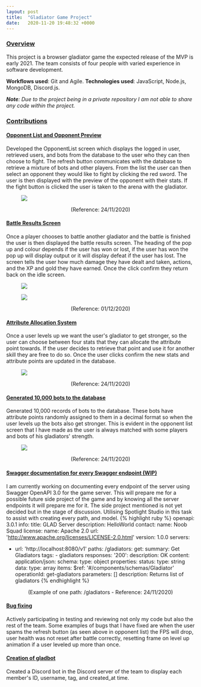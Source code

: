 ```yaml
---
layout: post
title:  "Gladiator Game Project"
date:   2020-11-20 19:48:32 +0000
---
```

### <u>Overview</u>
This project is a browser gladiator game the expected release of the MVP is early 2021. The team consists of four people
with varied experience in software development.

**Workflows used**: Git and Agile. **Technologies used**: JavaScript, Node.js, MongoDB, Discord.js.

***Note**: Due to the project being in a private repository I am not able to share any code within the project.*

### <u>Contributions</u>

#### <u>Opponent List and Opponent Preview</u>
Developed the OpponentList screen which displays the logged in user, retrieved users, and bots from the database to the user who they can
then choose to fight. The refresh button communicates with the database to retrieve a mixture of bots and other players.
From the list the user can then select an opponent they would like to fight by clicking the red sword. The user is then
displayed with the preview of the opponent with their stats. If the fight button is clicked the user is taken to the
arena with the gladiator.
<figure>
    <IMG SRC="{{ site.baseurl }}/assets/OpponentList.gif">
</figure>
<div align="center">(Reference: 24/11/2020)</div>

#### <u>Battle Results Screen</u>
Once a player chooses to battle another gladiator and the battle is finished the user is then displayed the battle results
screen. The heading of the pop up and colour depends if the user has won or lost, if the user has won the pop up will 
display output or it will display defeat if the user has lost. The screen tells the user how much damage they have dealt
and taken, actions, and the XP and gold they have earned. Once the click confirm they return back on the idle screen. 
<figure>
    <IMG SRC="{{ site.baseurl }}/assets/BattleResults.gif">
</figure>
<figure>
    <IMG SRC="{{ site.baseurl }}/assets/DefeatResults.gif">
</figure>
<div align="center">(Reference: 01/12/2020)</div>

#### <u>Attribute Allocation System</u>
Once a user levels up we want the user's gladiator to get stronger, so the user can choose between four stats that
they can allocate the attribute point towards. If the user decides to retrieve that point and use it for another skill
they are free to do so. Once the user clicks confirm the new stats and attribute points are updated in the database.
<figure>
    <IMG SRC="{{ site.baseurl }}/assets/AttributePoints.gif">
</figure>
<div align="center">(Reference: 24/11/2020)</div>

#### <u>Generated 10,000 bots to the database</u>
Generated 10,000 records of bots to the database. These bots have attribute points randomly assigned to them in a
decimal format so when the user levels up the bots also get stronger. This is evident in the opponent list screen
that I have made as the user is always matched with some players and bots of his gladiators' strength.
<figure>
    <IMG SRC="{{ site.baseurl }}/assets/bots.png">
</figure>
<div align="center">(Reference: 24/11/2020)</div>

#### <u>Swagger documentation for every Swagger endpoint (WIP)</u>
I am currently working on documenting every endpoint of the server using Swagger OpenAPI 3.0 for the game server. 
This will prepare me for a possible future side project of the game and by knowing all the server endpoints it will 
prepare me for it. The side project mentioned is not yet decided but in the stage of discussion. Utilising Spotlight
Studio in this task to assist with creating every path, and model.
{% highlight ruby %}
openapi: 3.0.1
info:
  title: GLAD Server
  description: HelloWorld
  contact:
    name: Noob Squad
  license:
    name: Apache 2.0
    url: 'http://www.apache.org/licenses/LICENSE-2.0.html'
  version: 1.0.0
servers:
  - url: 'http://localhost:8080/v1'
paths:
  /gladiators:
    get:
      summary: Get Gladiators
      tags:
        - gladiators
      responses:
        '200':
          description: OK
          content:
            application/json:
              schema:
                type: object
                properties:
                  status:
                    type: string
                  data:
                    type: array
                    items:
                      $ref: '#/components/schemas/Gladiator'
      operationId: get-gladiators
      parameters: []
      description: Returns list of gladiators
{% endhighlight %}
<div align="center">(Example of one path: /gladiators - Reference: 24/11/2020)</div>

#### <u>Bug fixing</u>
Actively participating in testing and reviewing not only my code but also the rest of the team. Some examples of bugs
that I have fixed are when the user spams the refresh button (as seen above in opponent list) the FPS will drop, user
health was not reset after battle correctly, resetting frame on level up animation if a user leveled up more than once.

#### <u>Creation of gladbot</u>
Created a Discord bot in the Discord server of the team to display each member's  ID, username, tag, and created_at
time.